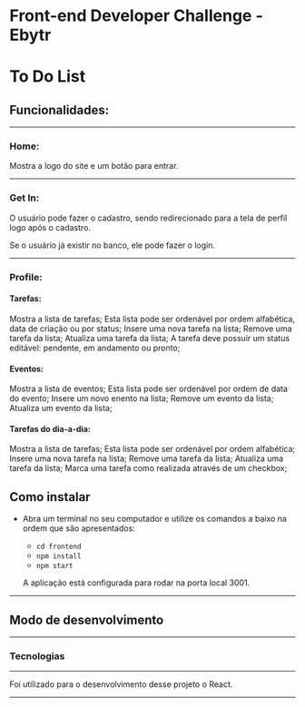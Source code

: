 # Front-end Developer Challenge - Ebytr
# To Do List

## Funcionalidades:

---

### Home:

Mostra a logo do site e um botão para entrar.

---

### Get In:

O usuário pode fazer o cadastro, sendo redirecionado para a tela de perfil logo após o cadastro.

Se o usuário já existir no banco, ele pode fazer o login.

---

### Profile:

#### Tarefas:

Mostra a lista de tarefas;
Esta lista pode ser ordenável por ordem alfabética, data de criação ou por status;
Insere uma nova tarefa na lista;
Remove uma tarefa da lista;
Atualiza uma tarefa da lista;
A tarefa deve possuir um status editável: pendente, em andamento ou pronto;

#### Eventos:

Mostra a lista de eventos;
Esta lista pode ser ordenável por ordem de data do evento;
Insere um novo enento na lista;
Remove um evento da lista;
Atualiza um evento da lista;

#### Tarefas do dia-a-dia:

Mostra a lista de tarefas;
Esta lista pode ser ordenável por ordem alfabética;
Insere uma nova tarefa na lista;
Remove uma tarefa da lista;
Atualiza uma tarefa da lista;
Marca uma tarefa como realizada através de um checkbox;


## Como instalar

* Abra um terminal no seu computador e utilize os comandos a baixo na ordem que são apresentados:

  * `cd frontend`
  * `npm install`
  * `npm start`

  A aplicação está configurada para rodar na porta local 3001.

---

## Modo de desenvolvimento

---

### Tecnologias

---

Foi utilizado para o desenvolvimento desse projeto o React.

---